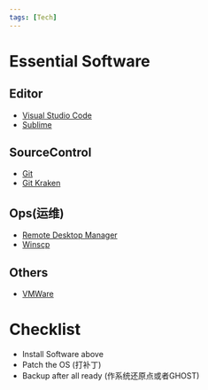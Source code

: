 ```yaml
---
tags: [Tech]
---
```


# Essential Software
## Editor
* [Visual Studio Code](http://code.visualstudio.com/)  
* [Sublime](https://www.sublimetext.com/)

## SourceControl
* [Git](https://git-scm.com/)
* [Git Kraken](https://www.gitkraken.com/)

## Ops(运维)
* [Remote Desktop Manager](http://remotedesktopmanager.com/)  
* [Winscp](https://winscp.net/)

## Others
* [VMWare](http://www.vmware.com/)

# Checklist
* Install Software above
* Patch the OS (打补丁)
* Backup after all ready (作系统还原点或者GHOST)